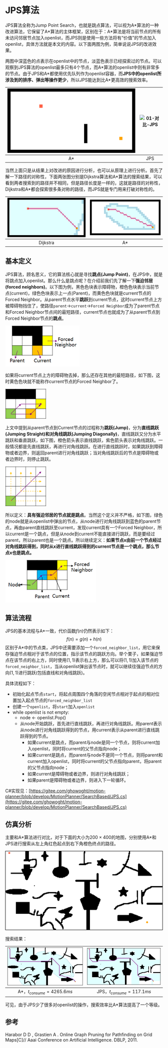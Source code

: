 # JPS算法

JPS算法全称为Jump Point Search，也就是跳点算法，可以视为A\*算法的一种改进算法，它保留了A\*算法的主体框架，区别在于：A\*算法是将当前节点的所有未访问邻居节点加入openlist，而JPS则是使用一些方法将有“价值”的节点加入openlist，具体方法就是本文的内容。以下面两图为例，简单说说JPS的改进效果。

两图中深蓝色的点表示在openlist中的节点，淡蓝色表示已经探索过的节点。可以观察到JPS算法的openlist最多只有4个节点，而A\*算法的openlist中则有非常多的节点。由于JPS和A\*都使用优先队列作为openlist容器，而**JPS中的openlist所涉及到的排序、弹出等操作更少**，所以JPS能达到比A\*更高效的搜索效率。

| ![01-对比-Astar](img/03-JPS/01-对比-Astar.gif) | ![01-对比-JPS](img/03-JPS/01-对比-JPS.gif) |
| :--------------------------------------------: | :----------------------------------------: |
|                       A*                       |                    JPS                     |

当然上面只是从结果上对改进的原因进行分析，也可以从原理上进行分析。首先了解一下路径的对称性，下面两张图分别是Dijkstra算法和A\*算法的搜索结果，可以看到两者搜索到的路径并不相同，但是路径长度是一样的，这就是路径的对称性，Dijkstra和A\*都会探索很多条对称的路径，而JPS就是专门用来打破对称性的。

| ![02-对称性-Dijkstra](img/03-JPS/02-对称性-Dijkstra.png) | ![02-对称性-Astar](img/03-JPS/02-对称性-Astar.png) |
| :------------------------------------------------------: | :------------------------------------------------: |
|                         Dijkstra                         |                         A*                         |

## 基本定义

JPS算法，顾名思义，它的算法核心就是寻找**跳点(Jump Point)**，在JPS中，就是将跳点加入openlist。那么什么是跳点呢？在介绍前我们先了解一下**强迫邻居(forced neighbors)**。以下图为例，黑色色块表示障碍物，橙色色块表示当前节点(current)，绿色色块表示上一点(Parent)，而黄色色块就是current节点的Forced Neighbor。从parent节点水平**跳跃**到current节点，这时current节点上方被障碍物挡住了，使路径`parent`→`current`→`Forced Neighbor`成为了parent节点和Forced Neighbor节点间的最短路径，current节点也就成为了从parent节点到Forced Neighbor节点的**跳点**。

<img src="img/03-JPS/02-强迫邻居.png" alt="02-强迫邻居" style="zoom:80%;" />

如果将current节点上方的障碍物去掉，那么还存在其他的最短路径，如下图，这时黄色色块就不能称作current节点的Forced Neighbor了。

<img src="img/03-JPS/02-强迫邻居-02.png" alt="02-强迫邻居-02" style="zoom:80%;" />

上文中提到从parent节点到Current节点的过程称为**跳跃(Jump)**，分为**直线跳跃(Jumping Straight)**和**对角线跳跃(Jumping Diagonally)**，直线跳跃又分为水平跳跃和垂直跳跃，如下图，橙色箭头表示直线跳跃，紫色箭头表示对角线跳跃。一般情况都是先直线跳跃，再进行对角线跳跃。在进行直线跳跃时，如果跳跃到障碍物或者边界，则返回parent进行对角线跳跃；当对角线跳跃后的节点是障碍物或者边界时，则停止跳跃。

<img src="img/03-JPS/02-跳跃.png" alt="02-跳跃" style="zoom:80%;" />

所以定义：**具有强迫邻居的节点就是跳点**。当然这个定义并不严格，如下图，绿色的node就是从openlist中弹出的节点，从node进行对角线跳跃到蓝色的parent节点，再由parent直线跳跃至current，发现current具有一个Forced Neighbor，所以current是一个跳点，但是从node到current不能直接进行跳跃，而是要经过parent，所以parent也是一个跳点。所以继续定义：**如果节点x由前一个节点经过对角线跳跃得到，同时从x进行直线跳跃得到的current节点是一个跳点，那么节点x也是跳点。**

<img src="img/03-JPS/02-强迫邻居-03.png" alt="02-强迫邻居-03" style="zoom:80%;" />

## 算法流程

JPS的基本流程与A\*一致，代价函数$f(n)$仍然表示如下：
$$
f(n)=g(n)+h(n)
$$
区别于A\*中的节点类，JPS中还需要添加一个`forced_neighbor_list`，用它来保存强迫节点相对于该节点的位置，指示该节点的跳跃方向。举个栗子，如果强迫节点在该节点的右上方，同时使用$(1,1)$表示右上方，那么可以将$(1, 1)$加入该节点的`forced_neighbor_list`，当从openlist弹出该节点时，就可以继续往强迫节点的方向$(1,1)$进行跳跃(包括直线和对角线跳跃)。

具体流程如下：

- 初始化起点节点`start`，将起点周围四个角落的空闲节点相对于起点的相对位置加入起点节点的`forced_neighbor_list`
- 创建一个`openlist`，将`start`加入`openlist`
- while openlist is not empty:
  - node ← openlist.Pop()
  - 从node开始跳跃，首先进行直线跳跃，再进行对角线跳跃。用parent表示从node进行对角线跳跃得到的节点，用current表示从parent进行直线跳跃得到的节点。
    - 如果current是跳点，而parent与node是同一个节点，则将current加入openlist，同时将current的父节点指向node；
    - 如果current是跳点，而parent与node不是同一个节点，则将parent和current加入openlist，同时将current的父节点指向parent，将parent的父节点指向node；
    - 如果current是障碍物或者边界，则进行对角线跳跃；
    - 如果parent是障碍物或者边界，则进入下一轮循环。

C#实现见：[https://gitee.com/ghowoght/motion-planner/blob/develop/MotionPlanner/SearchBased/JPS.cs](https://gitee.com/ghowoght/motion-planner/blob/develop/MotionPlanner/SearchBased/JPS.cs)

## 仿真分析

主要和A\*算法进行对比，对于下面的大小为$200×400$的地图，分别使用A\*和JPS进行搜索从左上角红色起点到右下角橙色终点的路径。

![03-地图](img/03-JPS/03-地图.png)

搜索结果：

| ![03-Astar](img/03-JPS/03-Astar.png) | ![03-JPS](img/03-JPS/03-JPS.png) |
| :----------------------------------: | :------------------------------: |
|     A\*，$t_{consume}=4265.6ms$      |    JPS，$t_{consume}=117.1ms$    |

可见，由于JPS少了很多对openlist的操作，搜索效率比A*算法提高了一个等级。

## 参考

Harabor D D ,  Grastien A . Online Graph Pruning for Pathfinding on Grid Maps[C]// Aaai Conference on Artificial Intelligence. DBLP, 2011.

